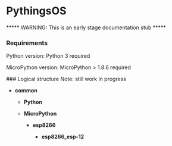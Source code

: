 

# PythingsOS

***** WARNING: This is an early stage documentation stub *****

### Requirements

Python version: Python 3 required

MicroPython version: MicroPython > 1.8.6 required

### Logical structure
Note: still work in progress

* **common**

	* **Python**

	* **MicroPython**

		* **esp8266**
		
			* **esp8266_esp-12**
			




